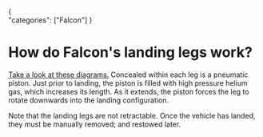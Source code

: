 {    
    "categories": ["Falcon"]
}

# How do Falcon's landing legs work?

[Take a look at these diagrams.](https://imgur.com/a/JLbJ3) Concealed within each leg is a pneumatic piston. Just prior to landing, the piston is filled with high pressure helium gas, which increases its length. As it extends, the piston forces the leg to rotate downwards into the landing configuration.

Note that the landing legs are not retractable. Once the vehicle has landed, they must be manually removed; and restowed later.
